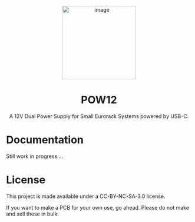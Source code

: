 <p align="center">
  <img width="200" alt="image" src="https://github.com/user-attachments/assets/55fae4c3-7cf3-4b94-96fe-a7bdcd688f19" />
</p>
<h1 align="center">POW12</h1>

<p align="center">A 12V Dual Power Supply for Small Eurorack Systems powered by USB-C.</p>

# Documentation
Still work in progress ...

# License
This project is made available under a CC-BY-NC-SA-3.0 license.

If you want to make a PCB for your own use, go ahead. Please do not make and sell these in bulk.
